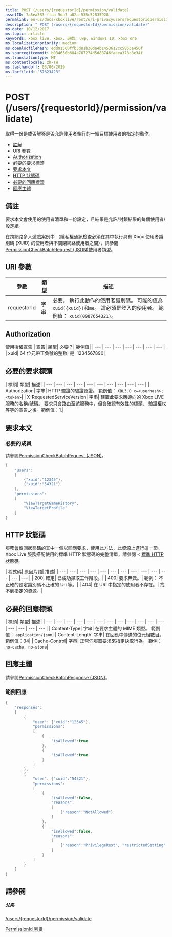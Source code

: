 ```yaml
---
title: POST (/users/{requestorId}/permission/validate)
assetID: 7a5ea583-ffca-5da7-a02a-535c52535928
permalink: en-us/docs/xboxlive/rest/uri-privacyusersrequestoridpermissionvalidatepost.html
description: " POST (/users/{requestorId}/permission/validate)"
ms.date: 10/12/2017
ms.topic: article
keywords: xbox live, xbox, 遊戲, uwp, windows 10, xbox one
ms.localizationpriority: medium
ms.openlocfilehash: edd91560ffb5d81b30da4b1453612cc5853a456f
ms.sourcegitcommit: b034650b684a767274d5d88746faeea373c8e34f
ms.translationtype: MT
ms.contentlocale: zh-TW
ms.lasthandoff: 03/06/2019
ms.locfileid: "57623423"
---
```

# <a name="post-usersrequestoridpermissionvalidate"></a>POST (/users/{requestorId}/permission/validate)
取得一份是或否解答是否允許使用者執行的一組目標使用者的指定的動作。

  * [註解](#ID4EQ)
  * [URI 參數](#ID4ECB)
  * [Authorization](#ID4ENB)
  * [必要的要求標頭](#ID4ESC)
  * [要求本文](#ID4E4D)
  * [HTTP 狀態碼](#ID4ETE)
  * [必要的回應標頭](#ID4EIG)
  * [回應主體](#ID4E5H)

<a id="ID4EQ"></a>


## <a name="remarks"></a>備註

要求本文會使用的使用者清單和一份設定，且結果是允許/封鎖結果的每個使用者/設定組。

在跨網路多人遊戲案例中 （隱私權通訊檢查必須在其中執行具有 Xbox 使用者識別碼 (XUID) 的使用者與不關閉網路使用者之間），請參閱[PermissionCheckBatchRequest (JSON)](../../json/json-permissioncheckbatchrequest.md)使用者類型。

<a id="ID4ECB"></a>


## <a name="uri-parameters"></a>URI 參數

| 參數| 類型| 描述|
| --- | --- | --- |
| requestorId| 字串| 必要。 執行此動作的使用者識別碼。 可能的值為<code>xuid({xuid})</code>和<code>me</code>。 這必須是登入的使用者。 範例值： <code>xuid(0987654321)</code>。|

<a id="ID4ENB"></a>


## <a name="authorization"></a>Authorization

使用授權宣告 | 宣告| 類型| 必要？| 範例值|
| --- | --- | --- | --- | --- | --- | --- |
| xuid| 64 位元帶正負號的整數| 是| 1234567890|

<a id="ID4ESC"></a>


## <a name="required-request-headers"></a>必要的要求標頭

| 標頭| 類型| 描述|
| --- | --- | --- | --- | --- | --- | --- | --- | --- | --- |
| Authorization| 字串| HTTP 驗證的驗證認證。 範例值： <code>XBL3.0 x=&lt;userhash>;&lt;token></code>|
| X-RequestedServiceVersion| 字串| 建置此要求應導向的 Xbox LIVE 服務的名稱/號碼。 要求只會路由至該服務中，但會確認有效性的標頭、 驗證權杖等等的宣告之後。範例值：1.|

<a id="ID4E4D"></a>


## <a name="request-body"></a>要求本文

<a id="ID4EDE"></a>


### <a name="required-members"></a>必要的成員

請參閱[PermissionCheckBatchRequest (JSON)](../../json/json-permissioncheckbatchrequest.md)。


```cpp
{
    "users":
    [
        {"xuid":"12345"},
        {"xuid":"54321"}
    ],
    "permissions":
    [
        "ViewTargetGameHistory",
        "ViewTargetProfile"
    ]
}

```


<a id="ID4ETE"></a>


## <a name="http-status-codes"></a>HTTP 狀態碼

服務會傳回狀態碼的其中一個以回應要求，使用此方法，此資源上進行這一節。 Xbox Live 服務搭配使用的標準 HTTP 狀態碼的完整清單，請參閱 <<c0> [ 標準 HTTP 狀態碼](../../additional/httpstatuscodes.md)。

| 程式碼| 原因片語| 描述|
| --- | --- | --- | --- | --- | --- | --- | --- | --- | --- | --- | --- | --- |
| 200| 確定| 已成功擷取工作階段。|
| 400| 要求無效。| 範例： 不正確的設定識別碼不正確的 Uri 等。|
| 404| 在 URI 中指定的使用者不存在。| 找不到指定的資源。|

<a id="ID4EIG"></a>


## <a name="required-response-headers"></a>必要的回應標頭

| 標頭| 類型| 描述|
| --- | --- | --- | --- | --- | --- | --- | --- | --- | --- | --- | --- | --- | --- | --- | --- |
| Content-Type| 字串| 在要求主體的 MIME 類型。 範例值： <code>application/json</code>|
| Content-Length| 字串| 在回應中傳送的位元組數目。 範例值：34|
| Cache-Control| 字串| 正常伺服器要求來指定快取行為。 範例： <code>no-cache, no-store</code>|

<a id="ID4E5H"></a>


## <a name="response-body"></a>回應主體

請參閱[PermissionCheckBatchResponse (JSON)](../../json/json-permissioncheckbatchresponse.md)。

<a id="ID4ELAAC"></a>


### <a name="sample-response"></a>範例回應


```cpp
{
    "responses":
    [
        {
            "user": {"xuid":"12345"},
            "permissions":
            [
                {
                    "isAllowed":true
                },
                {
                    "isAllowed":true
                }
            ]
        },
        {
            "user": {"xuid":"54321"},
            "permissions":
            [
                {
                    "isAllowed":false,
                    "reasons":
                    [
                        {"reason":"NotAllowed"}
                    ]
                },
                {
                    "isAllowed":false,
                    "reasons":
                    [
                        {"reason":"PrivilegeRest", "restrictedSetting":"AllowProfileViewing"}
                    ]
                }
            ]
        }
    ]
}

```


<a id="ID4EVAAC"></a>


## <a name="see-also"></a>請參閱

<a id="ID4EXAAC"></a>


##### <a name="parent"></a>父系

[/users/{requestorId}/permission/validate](uri-privacyusersrequestoridpermissionvalidate.md)

 [PermissionId 列舉](../../enums/privacy-enum-permissionid.md)
